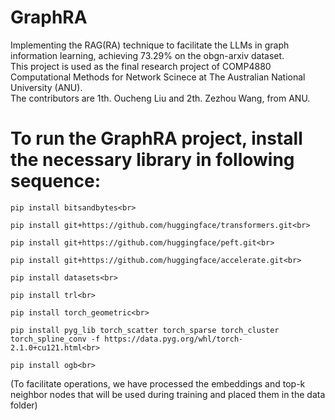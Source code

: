 # GraphRA
Implementing the RAG(RA) technique to facilitate the LLMs in graph information learning, achieving 73.29% on the obgn-arxiv dataset.<br>
This project is used as the final research project of COMP4880 Computational Methods for Network Scinece at The Australian National University (ANU).<br>
The contributors are 1th. Oucheng Liu and 2th. Zezhou Wang, from ANU.<br>


# To run the GraphRA project, install the necessary library in following sequence: <br>

```
pip install bitsandbytes<br>
```
```
pip install git+https://github.com/huggingface/transformers.git<br>
```
```
pip install git+https://github.com/huggingface/peft.git<br>
```
```
pip install git+https://github.com/huggingface/accelerate.git<br>
```
```
pip install datasets<br>
```
```
pip install trl<br>
```
```
pip install torch_geometric<br>
```
```
pip install pyg_lib torch_scatter torch_sparse torch_cluster torch_spline_conv -f https://data.pyg.org/whl/torch-2.1.0+cu121.html<br>
```
```
pip install ogb<br>
```
(To facilitate operations, we have processed the embeddings and top-k neighbor nodes that will be used during training and placed them in the data folder)<br>
